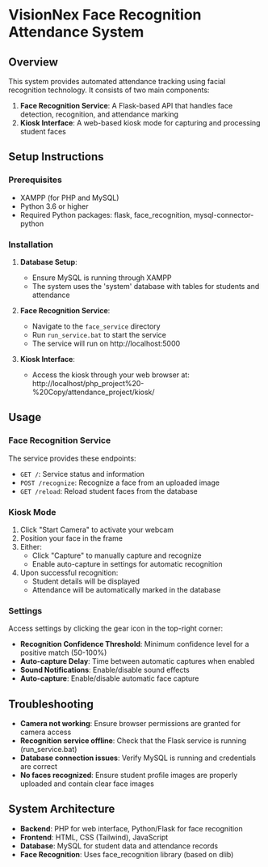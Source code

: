 # VisionNex Face Recognition Attendance System

## Overview
This system provides automated attendance tracking using facial recognition technology. It consists of two main components:

1. **Face Recognition Service**: A Flask-based API that handles face detection, recognition, and attendance marking
2. **Kiosk Interface**: A web-based kiosk mode for capturing and processing student faces

## Setup Instructions

### Prerequisites
- XAMPP (for PHP and MySQL)
- Python 3.6 or higher
- Required Python packages: flask, face_recognition, mysql-connector-python

### Installation

1. **Database Setup**:
   - Ensure MySQL is running through XAMPP
   - The system uses the 'system' database with tables for students and attendance

2. **Face Recognition Service**:
   - Navigate to the `face_service` directory
   - Run `run_service.bat` to start the service
   - The service will run on http://localhost:5000

3. **Kiosk Interface**:
   - Access the kiosk through your web browser at: http://localhost/php_project%20-%20Copy/attendance_project/kiosk/

## Usage

### Face Recognition Service

The service provides these endpoints:
- `GET /`: Service status and information
- `POST /recognize`: Recognize a face from an uploaded image
- `GET /reload`: Reload student faces from the database

### Kiosk Mode

1. Click "Start Camera" to activate your webcam
2. Position your face in the frame
3. Either:
   - Click "Capture" to manually capture and recognize
   - Enable auto-capture in settings for automatic recognition
4. Upon successful recognition:
   - Student details will be displayed
   - Attendance will be automatically marked in the database

### Settings

Access settings by clicking the gear icon in the top-right corner:
- **Recognition Confidence Threshold**: Minimum confidence level for a positive match (50-100%)
- **Auto-capture Delay**: Time between automatic captures when enabled
- **Sound Notifications**: Enable/disable sound effects
- **Auto-capture**: Enable/disable automatic face capture

## Troubleshooting

- **Camera not working**: Ensure browser permissions are granted for camera access
- **Recognition service offline**: Check that the Flask service is running (run_service.bat)
- **Database connection issues**: Verify MySQL is running and credentials are correct
- **No faces recognized**: Ensure student profile images are properly uploaded and contain clear face images

## System Architecture

- **Backend**: PHP for web interface, Python/Flask for face recognition
- **Frontend**: HTML, CSS (Tailwind), JavaScript
- **Database**: MySQL for student data and attendance records
- **Face Recognition**: Uses face_recognition library (based on dlib)